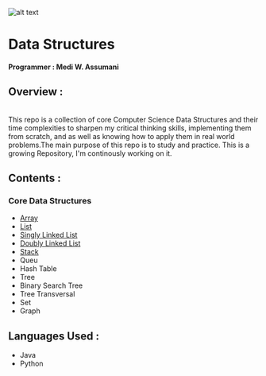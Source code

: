 ![alt text](http://www.kdjohar.in/media/blogs/2017/06/04/ds.jpg "Logo Title Text 1")

# Data Structures </br>

#### Programmer : Medi W. Assumani
## Overview : 
</br>
This repo is a collection of core Computer Science Data Structures and their time complexities to sharpen my critical thinking skills, implementing them from scratch, and  as well as knowing how to apply them in real world problems.The main purpose of this repo is to study and practice. This is a growing Repository, I'm continously working on it.

## Contents : </br>

### Core Data Structures

* <a href = "https://github.com/MediBoss/DataStructures/tree/master/Array">Array</a>
* <a href = "https://github.com/MediBoss/DataStructures/tree/master/List">List</a>
* <a href = "https://github.com/MediBoss/DataStructures/tree/master/SinglyLinkedList"> Singly Linked List</a>
* <a href = "https://github.com/MediBoss/DataStructures/tree/master/DoublyLinkedList"> Doubly Linked List</a>
* <a href = "https://github.com/MediBoss/DataStructures/tree/master/Stack"> Stack</a>
* Queu
* Hash Table
* Tree
* Binary Search Tree
* Tree Transversal
* Set
* Graph


## Languages Used : 

* Java
* Python


